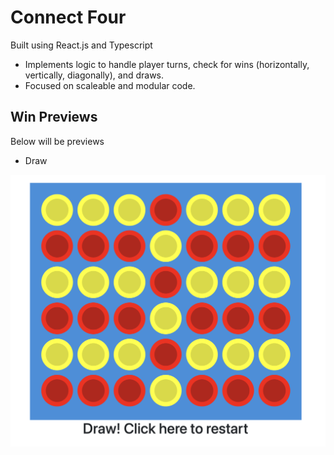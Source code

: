 # Connect Four

Built using React.js and Typescript



- Implements  logic to handle player turns, check for wins (horizontally, vertically, diagonally), and draws.
- Focused on scaleable and modular code.

## Win Previews

Below will be previews

- Draw
<img src="https://github.com/Denny29/Connect-Four-v2/blob/main/src/assets/Connect%20Four%20Draw.png">